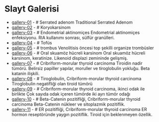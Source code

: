 # Slayt Galerisi

- [gallery-01](https://metinciris.github.io/gallery-01/) - # Serrated adenom Traditional Serrated Adenom
- [gallery-02](https://metinciris.github.io/gallery-02/) - # Koryokarsinom
- [gallery-03](https://metinciris.github.io/gallery-03/) - # Endometrial aktinomiçes Endometrial aktinomiçes enfeksiyonu. RIA kullanımı sonrası, sülfür granülleri.
- [gallery-04](https://metinciris.github.io/gallery-04/) - # Tofüs
- [gallery-05](https://metinciris.github.io/gallery-05/) - # trombus Venolitisis öncesi top şekilli organize trombüsler
- [gallery-06](https://metinciris.github.io/gallery-06/) - # Oral skuamöz hücreli karsinom Oral skuamöz hücreli karsinom, keratinize. Likenoid displazi zemininde gelişmiş.
- [gallery-07](https://metinciris.github.io/gallery-07/) - # Cribriform-morular thyroid carcinoma Tiroidin nadir tümörü. Belirsiz papiller yapılar, moruller ve tiroglobulin yokluğu. Beta katanin ilişkili.
- [gallery-08](https://metinciris.github.io/gallery-08/) - # Tiroglobulin, Cribriform-morular thyroid carcinoma Tiroglobulin negatifliği olan tiroid tümörü
- [gallery-09](https://metinciris.github.io/gallery-09/) - # Cribriform-morular thyroid carcinoma, ikinci odak ile birlikte Çok sayıda odak içeren tümörde iki ayrı tümör odağı
- [gallery-10](https://metinciris.github.io/gallery-10/) - # Beta-Catenin pozitifliği, Cribriform-morular thyroid carcinoma Beta-Catenin nükleer ve sitoplazmik pozitiflik.
- [gallery-11](https://metinciris.github.io/gallery-11/) - # ER pozitifliği, Cribriform-morular thyroid carcinoma ER hormon reseptöründe yaygın pozitiflik. Tiroid için beklenmeyen özellik.
